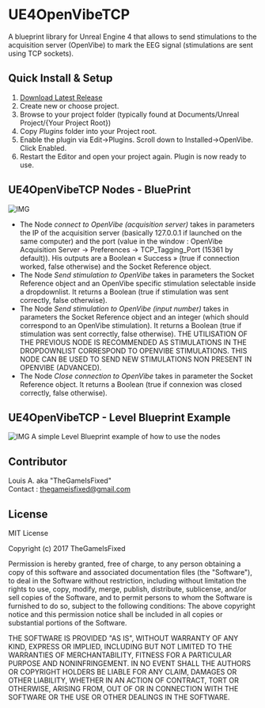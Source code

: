 # UE4OpenVibeTCP
A blueprint library for Unreal Engine 4 that allows to send stimulations to the acquisition server (OpenVibe) to mark the EEG signal (stimulations are sent using TCP sockets).



## Quick Install & Setup ##

 1.	[Download Latest Release](https://github.com/TheGameIsFixed/UE4OpenVibeTCP/releases)
 2.	Create new or choose project.
 3.	Browse to your project folder (typically found at Documents/Unreal Project/{Your Project Root})
 4.	Copy *Plugins* folder into your Project root.
 5.	Enable the plugin via Edit->Plugins. Scroll down to Installed->OpenVibe. Click Enabled.
 6.	Restart the Editor and open your project again. Plugin is now ready to use.


## UE4OpenVibeTCP Nodes - BluePrint 

![IMG](http://i.imgur.com/JkGwt4v.png)

 - The Node *connect to OpenVibe (acquisition server)* takes in parameters the IP of the acquisition server (basically 127.0.0.1 if launched on the same computer) and the port (value in the window : OpenVibe Acquisition Server -> Preferences -> TCP_Tagging_Port (15361 by default)). His outputs are a Boolean « Success » (true if connection worked, false otherwise) and the Socket Reference object.  
 - The Node *Send stimulation to OpenVibe* takes in parameters the Socket Reference object and an OpenVibe specific stimulation selectable inside a dropdownlist. It returns a Boolean (true if stimulation was sent correctly, false otherwise).  
 - The Node *Send stimulation to OpenVibe (input number)* takes in parameters the Socket Reference object and an integer (which should correspond to an OpenVibe stimulation). It returns a Boolean (true if stimulation was sent correctly, false otherwise). THE UTILISATION OF THE PREVIOUS NODE IS RECOMMENDED AS STIMULATIONS IN THE DROPDOWNLIST CORRESPOND TO OPENVIBE STIMULATIONS. THIS NODE CAN BE USED TO SEND NEW STIMULATIONS NON PRESENT IN OPENVIBE (ADVANCED).  
 - The Node *Close connection to OpenVibe* takes in parameter the Socket Reference object. It returns a Boolean (true if connexion was closed correctly, false otherwise).

## UE4OpenVibeTCP - Level Blueprint Example

![IMG](http://i.imgur.com/gL6omMZ.png)
A simple Level Blueprint example of how to use the nodes

## Contributor

Louis A. aka "TheGameIsFixed"  
Contact : thegameisfixed@gmail.com

## License

MIT License

Copyright (c) 2017 TheGameIsFixed

Permission is hereby granted, free of charge, to any person obtaining a copy of this software and associated documentation files (the "Software"), to deal in the Software without restriction, including without limitation the rights to use, copy, modify, merge, publish, distribute, sublicense, and/or sell copies of the Software, and to permit persons to whom the Software is furnished to do so, subject to the following conditions:
The above copyright notice and this permission notice shall be included in all copies or substantial portions of the Software.

THE SOFTWARE IS PROVIDED "AS IS", WITHOUT WARRANTY OF ANY KIND, EXPRESS OR IMPLIED, INCLUDING BUT NOT LIMITED TO THE WARRANTIES OF MERCHANTABILITY, FITNESS FOR A PARTICULAR PURPOSE AND NONINFRINGEMENT. IN NO EVENT SHALL THE AUTHORS OR COPYRIGHT HOLDERS BE LIABLE FOR ANY CLAIM, DAMAGES OR OTHER LIABILITY, WHETHER IN AN ACTION OF CONTRACT, TORT OR OTHERWISE, ARISING FROM, OUT OF OR IN CONNECTION WITH THE SOFTWARE OR THE USE OR OTHER DEALINGS IN THE SOFTWARE.

